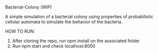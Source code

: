Bacterial-Colony (WIP)

A simple simulation of a bacterial colony using properties of probabilistic cellular automata to simulate the behavior of the bacteria.

HOW TO RUN:
1) After cloning the repo, run npm install on the associated folder
2) Run npm start and check localhost:8000